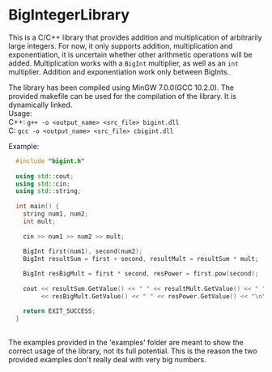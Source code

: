 # BigIntegerLibrary
This is a C/C++ library that provides addition and multiplication of arbitrarily large integers.
For now, it only supports addition, multiplication and exponentiation, it is uncertain whether other arithmetic operations will be added.
Multiplication works with a ```BigInt``` multiplier, as well as an ```int``` multiplier.
Addition and exponentiation work only between BigInts.<br>

The library has been compiled using MinGW 7.0.0(GCC 10.2.0). The provided makefile can be used for the compilation of the library. It is dynamically linked.<br>
Usage: <br>
C++: ```g++ -o <output_name> <src_file> bigint.dll```<br>
C: ```gcc -o <output_name> <src_file> cbigint.dll```

Example:<br>
```c++
  #include "bigint.h"
  
  using std::cout;
  using std::cin;
  using std::string;
  
  int main() {
    string num1, num2;
    int mult;
    
    cin >> num1 >> num2 >> mult;
    
    BigInt first(num1), second(num2);
    BigInt resultSum = first + second, resultMult = resultSum * mult;

    BigInt resBigMult = first * second, resPower = first.pow(second);
    
    cout << resultSum.GetValue() << " " << resultMult.GetValue() << " "
    	 << resBigMult.GetValue() << " " << resPower.GetValue() << "\n";

    return EXIT_SUCCESS;
  }
```

<br>The examples provided in the 'examples' folder are meant to show the correct usage of the library, not its full potential. This is the reason the two provided 
examples don't really deal with very big numbers.
